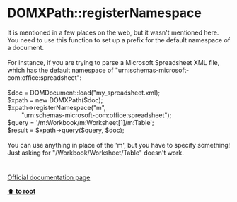 # DOMXPath::registerNamespace




<div class="phpcode"><span class="html">
It is mentioned in a few places on the web, but it wasn&apos;t mentioned here. You need to use this function to set up a prefix for the default namespace of a document. <br><br>For instance, if you are trying to parse a Microsoft Spreadsheet XML file, which has the default namespace of &quot;urn:schemas-microsoft-com:office:spreadsheet&quot;:<br><br>$doc = DOMDocument::load(&quot;my_spreadsheet.xml);<br>$xpath = new DOMXPath($doc);<br>$xpath-&gt;registerNamespace(&quot;m&quot;,<br>&#xA0; &#xA0; &#xA0; &#xA0; &quot;urn:schemas-microsoft-com:office:spreadsheet&quot;);<br>$query = &apos;/m:Workbook/m:Worksheet[1]/m:Table&apos;;<br>$result = $xpath-&gt;query($query, $doc);<br><br>You can use anything in place of the &apos;m&apos;, but you have to specify something! Just asking for &quot;/Workbook/Worksheet/Table&quot; doesn&apos;t work.</span>
</div>
  

#

[Official documentation page](https://www.php.net/manual/en/domxpath.registernamespace.php)

**[⬆ to root](/)**